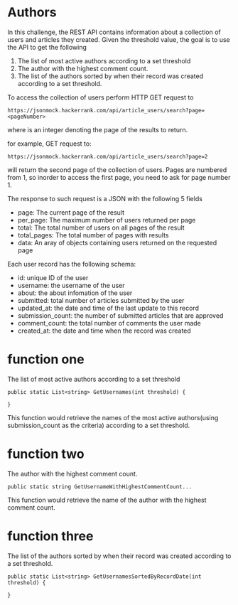# Authors

In this challenge, the REST API contains information about a collection of users and articles they created. Given the threshold value, the goal is to use the API to get the following 

1. The list of most active authors according to a set threshold
2. The author with the highest comment count.
3. The list of the authors sorted by when their record was created according to a set threshold.
 
 To access the collection of users perform HTTP GET request to 
 ```
https://jsonmock.hackerrank.com/api/article_users/search?page=<pageNumber>

```
where <pageNumber> is an integer denoting the page of the results to return.
 
 for example, GET request to:
  ```
https://jsonmock.hackerrank.com/api/article_users/search?page=2
```
will return the second page of the collection of users. Pages are numbered from 1, so inorder to access the first page, you need to ask for page number 1.

The response to such request is a JSON with the following 5 fields

 * page: The current page of the result
 * per_page: The maximum number of users returned per page
 * total: The total number of users on all pages of the result
 * total_pages: The total number of pages with results
 * data: An aray of objects containing users returned on the requested page
 
Each user record has the following schema:
 * id: unique ID of the user
 * username: the username of the user
 * about: the about infomation of the user
 * submitted: total number of articles submitted by the user
 * updated_at: the date and time of the last update to this record
 * submission_count: the number of submitted articles that are approved
 * comment_count: the total number of comments the user made
 * created_at: the date and time when the record was created
 
 # function one
 The list of most active authors according to a set threshold
 ```
 public static List<string> GetUsernames(int threshold) {
    
 }
 ```
 This function would retrieve the names of the most active authors(using submission_count as the criteria) according to a set threshold.
 
 # function two
 The author with the highest comment count.
 ```
 public static string GetUsernameWithHighestCommentCount...
 ```
  This function would retrieve the name of the author with the highest comment count.
  
 # function three
The list of the authors sorted by when their record was created according to a set threshold.
 ```
 public static List<string> GetUsernamesSortedByRecordDate(int threshold) {
    
 }
 ```

 
